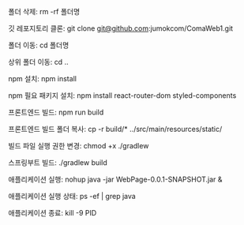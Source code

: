 폴더 삭제: rm -rf 폴더명

깃 레포지토리 클론: git clone git@github.com:jumokcom/ComaWeb1.git

폴더 이동: cd 폴더명

상위 폴더 이동: cd ..

npm 설치: npm install

npm 필요 패키지 설치: npm install react-router-dom styled-components

프론트엔드 빌드: npm run build

프론트엔드 빌드 폴더 복사: cp -r build/* ../src/main/resources/static/

빌드 파일 실행 권한 변경: chmod +x ./gradlew

스프링부트 빌드: ./gradlew build

애플리케이션 실행: nohup java -jar WebPage-0.0.1-SNAPSHOT.jar &

애플리케이션 실행 상태: ps -ef | grep java

애플리케이션 종료: kill -9 PID
